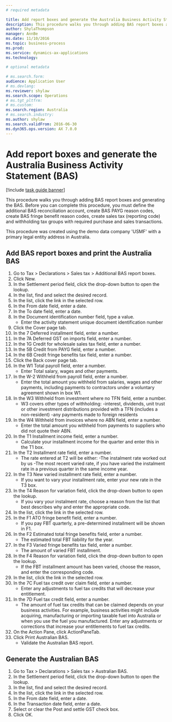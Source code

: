 ```yaml
--- 
# required metadata 
 
title: Add report boxes and generate the Australia Business Activity Statement (BAS)
description: This procedure walks you through adding BAS report boxes and generating the BAS. 
author: ShylaThompson
manager: AnnBe 
ms.date: 11/10/2016
ms.topic: business-process 
ms.prod:  
ms.service: dynamics-ax-applications 
ms.technology:  
 
# optional metadata 
 
# ms.search.form:   
audience: Application User 
# ms.devlang:  
ms.reviewer: shylaw
ms.search.scope: Operations 
# ms.tgt_pltfrm:  
# ms.custom:  
ms.search.region: Australia
# ms.search.industry: 
ms.author: shylaw
ms.search.validFrom: 2016-06-30 
ms.dyn365.ops.version: AX 7.0.0 
---
```

# Add report boxes and generate the Australia Business Activity Statement (BAS)

[!include [task guide banner](../../includes/task-guide-banner.md)]

This procedure walks you through adding BAS report boxes and generating the BAS. Before you can complete this procedure, you must define the additional BAS reconciliation account,  create BAS PAYG reason codes, create BAS fringe benefit reason codes, create sales tax (reporting code) and withholding tax groups with required purchase and sales transactions.



This procedure was created using the demo data company 'USMF' with a primary legal entity address in Australia.


## Add BAS report boxes and print the Australia BAS
1. Go to Tax > Declarations > Sales tax > Additional BAS report boxes.
2. Click New.
3. In the Settlement period field, click the drop-down button to open the lookup.
4. In the list, find and select the desired record.
5. In the list, click the link in the selected row.
6. In the From date field, enter a date.
7. In the To date field, enter a date.
8. In the Document identification number field, type a value.
    * Enter the activity statement unique document identification number  
9. Click the Cover page tab.
10. In the 7 Deferred installment field, enter a number.
11. In the 7A Deferred GST on imports field, enter a number.
12. In the 1G Credit for wholesale sales tax field, enter a number.
13. In the 5B Credit from PAYG field, enter a number.
14. In the 6B Credit fringe benefits tax field, enter a number.
15. Click the Back cover page tab.
16. In the W1 Total payroll field, enter a number.
    * Enter Total salary, wages and other payments.  
17. In the W-2 Withheld from payroll field, enter a number.
    * Enter the total amount you withheld from salaries, wages and other payments, including payments to contractors under a voluntary agreement shown in box W1.  
18. In the W3 Withheld from investment where no TFN field, enter a number.
    * W3 covers other types of withholding:  -interest, dividends, unit trust or other investment distributions provided with a TFN (includes a non-resident)  -any payments  made to foreign residents    
19. In the W4 Withheld from invoices where no ABN field, enter a number.
    * Enter the total amount you withheld from payments to suppliers who did not quote their ABN.  
20. In the T1 Installment income field, enter a number.
    * Calculate your installment income for the quarter and enter this in the T1 box.  
21. In the T2 Installment rate field, enter a number.
    * The rate entered at T2 will be either:  -The instalment rate worked out by us  -The most recent varied rate, if you have varied the instalment rate in a previous quarter in the same income year.    
22. In the T3 New varied installment rate field, enter a number.
    * If you want to vary your installment rate, enter your new rate in the T3 box.    
23. In the T4 Reason for variation field, click the drop-down button to open the lookup.
    * If you vary your instalment rate, choose a reason from the list that best describes why and enter the appropriate code.  
24. In the list, click the link in the selected row.
25. In the F1 ATO fringe benefit field, enter a number.
    * If you pay FBT quarterly, a pre-determined installment will be shown in F1.  
26. In the F2 Estimated total fringe benefits field, enter a number.
    * The estimated total FBT liability for the year.  
27. In the F3 Varied fringe benefits tax field, enter a number.
    * The amount of varied FBT installment.  
28. In the F4 Reason for variation field, click the drop-down button to open the lookup.
    * If the FBT installment amount has been varied, choose the reason, and enter the corresponding code.  
29. In the list, click the link in the selected row.
30. In the 7C Fuel tax credit over claim field, enter a number.
    * Enter any adjustments to fuel tax credits that will decrease your entitlement.  
31. In the 7D Fuel tax credit field, enter a number.
    * The amount of fuel tax credits that can be claimed depends on your business activities. For example, business activities might include acquiring, manufacturing or importing taxable fuel into Australia or when you use the fuel you manufactured.  Enter any adjustments or corrections that increase your entitlements to fuel tax credits.  
32. On the Action Pane, click ActionPaneTab.
33. Click Print Australian BAS.
    * Validate the Australian BAS report.  

## Generate the Australian BAS
1. Go to Tax > Declarations > Sales tax > Australian BAS.
2. In the Settlement period field, click the drop-down button to open the lookup.
3. In the list, find and select the desired record.
4. In the list, click the link in the selected row.
5. In the From date field, enter a date.
6. In the Transaction date field, enter a date.
7. Select or clear the Post and settle GST check box.
8. Click OK.


